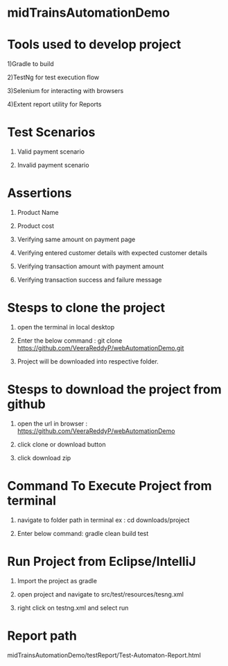 # midTrainsAutomationDemo

# Tools used to develop project

  1)Gradle to build
  
  2)TestNg for test execution flow
  
  3)Selenium for interacting with browsers
  
  4)Extent report utility for Reports
 
 # Test Scenarios
 
 1) Valid payment scenario
 
 2) Invalid payment scenario
 
 # Assertions
 
 1) Product Name
 
 2) Product cost
 
 3) Verifying same amount on payment page
 
 4) Verifying entered customer details with expected customer details
 
 5) Verifying transaction amount with payment amount
 
 6) Verifying transaction success and failure message
 
 # Stesps to clone the project
 
 1) open the terminal in local desktop 
 
 2) Enter the below command : git clone https://github.com/VeeraReddyP/webAutomationDemo.git
 
 3) Project will be downloaded into respective folder.
 
 # Stesps to download the project from github
 
 1) open the url in browser : https://github.com/VeeraReddyP/webAutomationDemo
 
 2) click clone or download button
 
 3) click download zip
 
 
 # Command To Execute Project from terminal
 
 1) navigate to folder path in terminal ex : cd downloads/project
 
 2) Enter below command: gradle clean build test
 
 # Run Project from Eclipse/IntelliJ
 
 1) Import the project as gradle
 
 2) open project and navigate to src/test/resources/tesng.xml
 
 3) right click on testng.xml and select run 
    
  # Report path
 
 midTrainsAutomationDemo/testReport/Test-Automaton-Report.html
